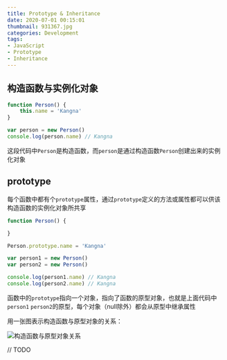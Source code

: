 ```yaml
---
title: Prototype & Inheritance
date: 2020-07-01 00:15:01
thumbnail: 931367.jpg
categories: Development
tags:
- JavaScript
- Prototype
- Inheritance
---
```


## 构造函数与实例化对象

```javascript
function Person() {
    this.name = 'Kangna'
}

var person = new Person()
console.log(person.name) // Kangna
```

这段代码中`Person`是构造函数，而`person`是通过构造函数`Person`创建出来的实例化对象

## prototype

每个函数中都有个`prototype`属性，通过`prototype`定义的方法或属性都可以供该构造函数的实例化对象所共享

```javascript
function Person() {

}

Person.prototype.name = 'Kangna'

var person1 = new Person()
var person2 = new Person()

console.log(person1.name) // Kangna
console.log(person2.name) // Kangna
```

函数中的```prototype```指向一个对象，指向了函数的原型对象，也就是上面代码中```person1``` ```person2```的原型，每个对象（null除外）都会从原型中继承属性

用一张图表示构造函数与原型对象的关系：

![构造函数与原型对象关系](20200715-013019.png)

// TODO